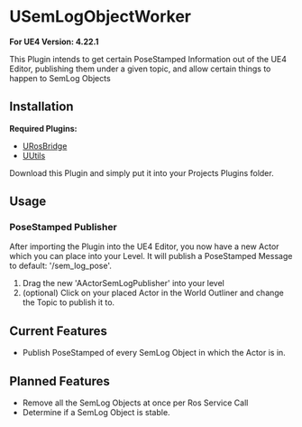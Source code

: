 # USemLogObjectWorker

**For UE4 Version: 4.22.1** 

This Plugin intends to get certain PoseStamped Information out of the UE4 Editor, publishing them under a given topic, and allow certain things to happen to SemLog Objects

## Installation

**Required Plugins:**
- [URosBridge](https://github.com/robcog-iai/UROSBridge)
- [UUtils](https://github.com/robcog-iai/UUtils)

Download this Plugin and simply put it into your Projects Plugins folder.

## Usage

### PoseStamped Publisher

After importing the Plugin into the UE4 Editor, you now have a new Actor which you can place into your Level. It will publish a PoseStamped Message to default: '/sem_log_pose'.

1. Drag the new 'AActorSemLogPublisher' into your level
2. (optional) Click on your placed Actor in the World Outliner and change the Topic to publish it to. 

## Current Features

- Publish PoseStamped of every SemLog Object in which the Actor is in.

## Planned Features

- Remove all the SemLog Objects at once per Ros Service Call
- Determine if a SemLog Object is stable.